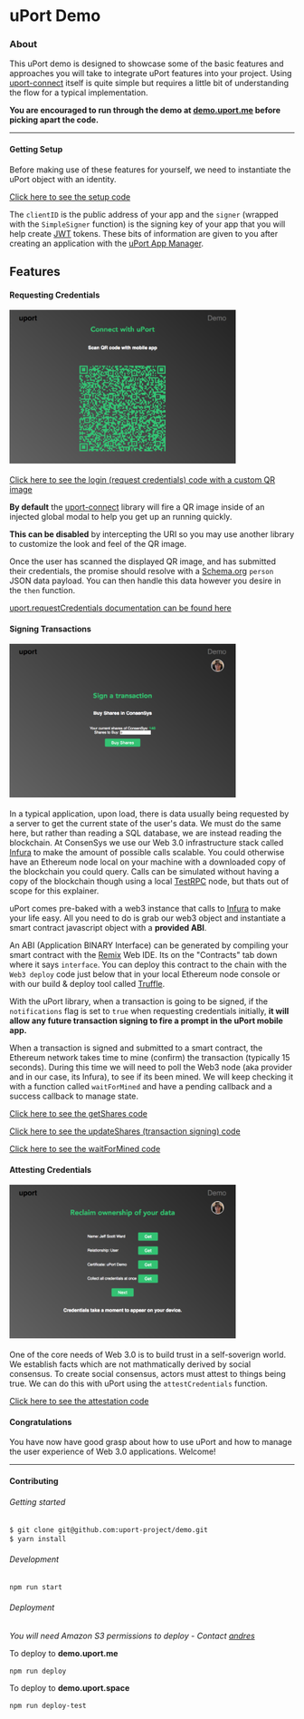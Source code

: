 # uPort Demo

### About
This uPort demo is designed to showcase some of the basic features and approaches you will take to integrate uPort features into your project. Using [uport-connect](https://github.com/uport-project/uport-connect) itself is quite simple but requires a little bit of understanding the flow for a typical implementation.

**You are  encouraged to run through the demo at [demo.uport.me](https://demo.uport.me) before picking apart the code.**

----------

#### Getting Setup
Before making use of these features for yourself, we need to instantiate the uPort object with an identity.

[Click here to see the setup code](https://github.com/uport-project/demo/blob/master/src/utilities/uportSetup.js)

The `clientID` is the public address of your app and the `signer` (wrapped with the `SimpleSigner` function) is the signing key of your app that you will help create [JWT](http://jwt.io/) tokens. These bits of information are given to you after creating an application with the [uPort App Manager](appmanager.uport.me).

## Features

#### Requesting Credentials
<img src="./screens/login.png" alt="Requesting Credentials" style="width: 400px; display: block; margin-bottom: 20px"/>

[Click here to see the login (request credentials) code with a custom QR image](https://github.com/uport-project/demo/blob/master/src/components/ConnectYourUport.js#L16)

**By default** the [uport-connect](https://github.com/uport-project/uport-connect) library will fire a QR image inside of an injected global modal to help you get up an running quickly.

**This can be disabled** by intercepting the URI so you may use another library to customize the look and feel of the QR image.

Once the user has scanned the displayed QR image, and has submitted their credentials, the promise should resolve with a [Schema.org](http://schema.org/Person) `person` JSON data payload. You can then handle this data however you desire in the `then` function.

[uport.requestCredentials documentation can be found here](https://github.com/uport-project/uport-connect/blob/develop/DOCS.md#connectrequestcredentialsrequest-urihandler--promiseobject-error)

#### Signing Transactions
<img src="./screens/tx.png" alt="Signing a Transaction" style="width: 400px; display: block; margin-bottom: 20px"/>

In a typical application, upon load, there is data usually being requested by a server to get the current state of the user's data. We must do the same here, but rather than reading a SQL database, we are instead reading the blockchain. At ConsenSys we use our Web 3.0 infrastructure stack called [Infura](infura.io) to make the amount of possible calls scalable.
You could otherwise have an Ethereum node local on your machine with a downloaded copy of the blockchain you could query. Calls can be simulated without having a copy of the blockchain though using a local [TestRPC](https://github.com/ethereumjs/testrpc) node, but thats out of scope for this explainer.

uPort comes pre-baked with a web3 instance that calls to [Infura](infura.io) to make your life easy. All you need to do is grab our web3 object and instantiate a smart contract javascript object with a **provided ABI**.

An ABI (Application BINARY Interface) can be generated by compiling your smart contract with the [Remix](https://ethereum.github.io/browser-solidity/) Web IDE. Its on the "Contracts" tab down where it says `interface`. You can deploy this contract to the chain with the `Web3 deploy` code just below that in your local Ethereum node console or with our build & deploy tool called [Truffle](http://truffleframework.com/).

With the uPort library, when a transaction is going to be signed, if the `notifications` flag is set to `true` when requesting credentials initially, **it will allow any future transaction signing to fire a prompt in the uPort mobile app.**

When a transaction is signed and submitted to a smart contract, the Ethereum network takes time to mine (confirm) the transaction (typically 15 seconds). During this time we will need to poll the Web3 node (aka provider and in our case, its Infura), to see if its been mined. We will keep checking it with a function called `waitForMined` and have a pending callback and a success callback to manage state.



[Click here to see the getShares code](https://github.com/uport-project/demo/blob/master/src/utilities/getShares.js#L5)

[Click here to see the updateShares (transaction signing) code](https://github.com/uport-project/demo/blob/master/src/components/SignTransaction.js#L58)

[Click here to see the waitForMined code](https://github.com/uport-project/demo/blob/master/src/utilities/waitForMined.js#L18)

#### Attesting Credentials
<img src="./screens/creds.png" alt="Attesting Credentials" style="width: 400px; display: block; margin-bottom: 20px"/>

One of the core needs of Web 3.0 is to build trust in a self-soverign world. We establish facts which are not mathmatically derived by social consensus. To create social consensus, actors must attest to things being true. We can do this with uPort using the `attestCredentials` function.

[Click here to see the attestation code](https://github.com/uport-project/demo/blob/master/src/components/CollectCredentials.js#L70)

#### Congratulations

You have now have good grasp about how to use uPort and how to manage the user experience of Web 3.0 applications. Welcome!

-------------------------

#### Contributing

###### Getting started
```
$ git clone git@github.com:uport-project/demo.git
$ yarn install
```

###### Development
```
npm run start
```

###### Deployment
*You will need Amazon S3 permissions to deploy - Contact [andres](https://www.google.com)*

To deploy to **demo.uport.me**
```
npm run deploy
```
To deploy to **demo.uport.space**
```
npm run deploy-test
```
